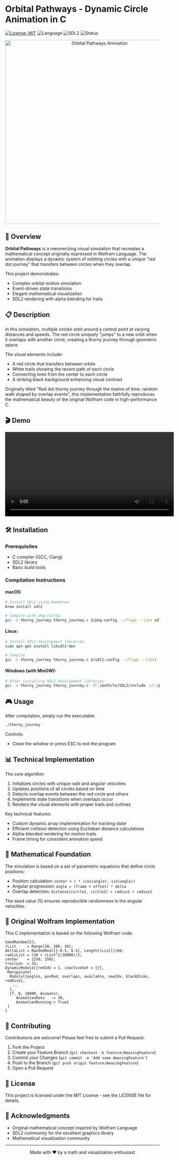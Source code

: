 # Orbital Pathways - Dynamic Circle Animation in C

[![License: MIT](https://img.shields.io/badge/License-MIT-blue.svg)](https://opensource.org/licenses/MIT)
![Language](https://img.shields.io/badge/language-C-brightgreen)
![SDL2](https://img.shields.io/badge/SDL-2.0-orange)
![Status](https://img.shields.io/badge/status-stable-green)

<p align="center">
  <img src="assets/demo.gif" alt="Orbital Pathways Animation" width="600"/>
</p>

## 🌟 Overview

**Orbital Pathways** is a mesmerizing visual simulation that recreates a mathematical concept originally expressed in Wolfram Language. The animation displays a dynamic system of orbiting circles with a unique "red dot journey" that transfers between circles when they overlap.

This project demonstrates:
- Complex orbital motion simulation
- Event-driven state transitions
- Elegant mathematical visualization
- SDL2 rendering with alpha blending for trails

## 📋 Description

In this simulation, multiple circles orbit around a central point at varying distances and speeds. The red circle uniquely "jumps" to a new orbit when it overlaps with another circle, creating a thorny journey through geometric space.

The visual elements include:
- A red circle that transfers between orbits
- White trails showing the recent path of each circle
- Connecting lines from the center to each circle
- A striking black background enhancing visual contrast

Originally titled "Red dot thorny journey through the realms of time: random walk shaped by overlap events", this implementation faithfully reproduces the mathematical beauty of the original Wolfram code in high-performance C.

## 🎬 Demo

<p align="center">
    <video src="https://github.com/Edmon02/red-dot-thorny-journey/blob/main/assets/demo.mp4" width="550" controls autoplay loop>
      Your browser does not support the video tag.
    </video>
</p>

## 🛠️ Installation

### Prerequisites

- C compiler (GCC, Clang)
- SDL2 library
- Basic build tools

### Compilation Instructions

#### macOS:
```bash
# Install SDL2 using Homebrew
brew install sdl2

# Compile with pkg-config
gcc -o thorny_journey thorny_journey.c $(pkg-config --cflags --libs sdl2) -lm
```

#### Linux:
```bash
# Install SDL2 development libraries
sudo apt-get install libsdl2-dev

# Compile
gcc -o thorny_journey thorny_journey.c $(sdl2-config --cflags --libs) -lm
```

#### Windows (with MinGW):
```bash
# After installing SDL2 development libraries
gcc -o thorny_journey thorny_journey.c -IC:/path/to/SDL2/include -LC:/path/to/SDL2/lib -lSDL2main -lSDL2 -lm
```

## 🎮 Usage

After compilation, simply run the executable:

```bash
./thorny_journey
```

Controls:
- Close the window or press ESC to exit the program

## 📊 Technical Implementation

The core algorithm:
1. Initializes circles with unique radii and angular velocities
2. Updates positions of all circles based on time
3. Detects overlap events between the red circle and others
4. Implements state transitions when overlaps occur
5. Renders the visual elements with proper trails and outlines

Key technical features:
- Custom dynamic array implementation for tracking state
- Efficient collision detection using Euclidean distance calculations
- Alpha-blended rendering for motion trails
- Frame timing for consistent animation speed

## 🧮 Mathematical Foundation

The simulation is based on a set of parametric equations that define circle positions:
- Position calculation: `center + r * (cos(angle), sin(angle))`
- Angular progression: `angle = (frame + offset) * delta`
- Overlap detection: `distance(circle1, circle2) < radius1 + radius2`

The seed value (5) ensures reproducible randomness in the angular velocities.

## 🔄 Original Wolfram Implementation

This C implementation is based on the following Wolfram code:

```wolfram
SeedRandom[5];
rList     = Range[30, 300, 10];
deltaList = RandomReal[{-0.5, 0.5}, Length[rList]]/60;
radiiList = (30 + rList^2/10000)/2;
center    = {250, 250};
trailLen  = 33;
DynamicModule[{redIdx = 1, inactiveSet = {}},
 Manipulate[
  Module[{angles, posRed, overlaps, available, newIdx, blackDisks, redDisk},
   ...
  ],
  {f, 0, 10000, Animator,
     AnimationRate   -> 30,
     AnimationRunning-> True}
 ]
]
```

## 🤝 Contributing

Contributions are welcome! Please feel free to submit a Pull Request.

1. Fork the Project
2. Create your Feature Branch (`git checkout -b feature/AmazingFeature`)
3. Commit your Changes (`git commit -m 'Add some AmazingFeature'`)
4. Push to the Branch (`git push origin feature/AmazingFeature`)
5. Open a Pull Request

## 📜 License

This project is licensed under the MIT License - see the LICENSE file for details.

## 🙏 Acknowledgments

- Original mathematical concept inspired by Wolfram Language
- SDL2 community for the excellent graphics library
- Mathematical visualization community

---

<p align="center">
  Made with ❤️ by a math and visualization enthusiast
</p>
